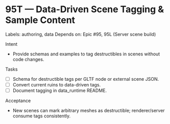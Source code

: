 # 95T — Data-Driven Scene Tagging & Sample Content

Labels: authoring, data
Depends on: Epic #95, 95L (Server scene build)

Intent
- Provide schemas and examples to tag destructibles in scenes without code changes.

Tasks
- [ ] Schema for destructible tags per GLTF node or external scene JSON.
- [ ] Convert current ruins to data-driven tags.
- [ ] Document tagging in data_runtime README.

Acceptance
- New scenes can mark arbitrary meshes as destructible; renderer/server consume tags consistently.
